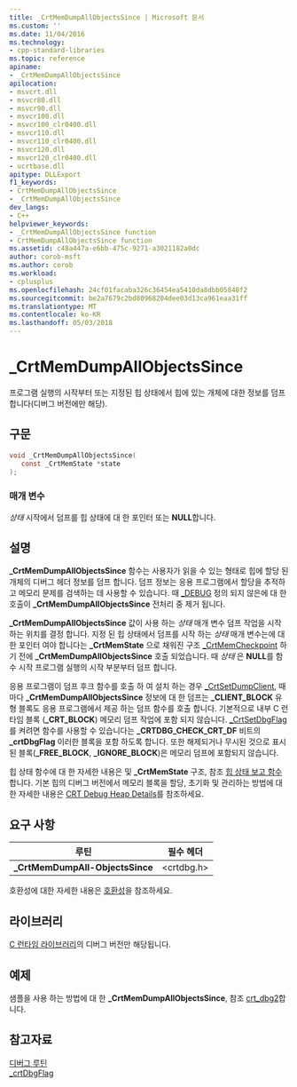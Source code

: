 ```yaml
---
title: _CrtMemDumpAllObjectsSince | Microsoft 문서
ms.custom: ''
ms.date: 11/04/2016
ms.technology:
- cpp-standard-libraries
ms.topic: reference
apiname:
- _CrtMemDumpAllObjectsSince
apilocation:
- msvcrt.dll
- msvcr80.dll
- msvcr90.dll
- msvcr100.dll
- msvcr100_clr0400.dll
- msvcr110.dll
- msvcr110_clr0400.dll
- msvcr120.dll
- msvcr120_clr0400.dll
- ucrtbase.dll
apitype: DLLExport
f1_keywords:
- CrtMemDumpAllObjectsSince
- _CrtMemDumpAllObjectsSince
dev_langs:
- C++
helpviewer_keywords:
- _CrtMemDumpAllObjectsSince function
- CrtMemDumpAllObjectsSince function
ms.assetid: c48a447a-e6bb-475c-9271-a3021182a0dc
author: corob-msft
ms.author: corob
ms.workload:
- cplusplus
ms.openlocfilehash: 24cf01facaba326c36454ea5410da8dbb05848f2
ms.sourcegitcommit: be2a7679c2bd80968204dee03d13ca961eaa31ff
ms.translationtype: MT
ms.contentlocale: ko-KR
ms.lasthandoff: 05/03/2018
---
```

# <a name="crtmemdumpallobjectssince"></a>_CrtMemDumpAllObjectsSince

프로그램 실행의 시작부터 또는 지정된 힙 상태에서 힙에 있는 개체에 대한 정보를 덤프합니다(디버그 버전에만 해당).

## <a name="syntax"></a>구문

```C
void _CrtMemDumpAllObjectsSince(
   const _CrtMemState *state
);
```

### <a name="parameters"></a>매개 변수

*상태* 시작에서 덤프를 힙 상태에 대 한 포인터 또는 **NULL**합니다.

## <a name="remarks"></a>설명

**_CrtMemDumpAllObjectsSince** 함수는 사용자가 읽을 수 있는 형태로 힙에 할당 된 개체의 디버그 헤더 정보를 덤프 합니다. 덤프 정보는 응용 프로그램에서 할당을 추적하고 메모리 문제를 검색하는 데 사용할 수 있습니다. 때 [_DEBUG](../../c-runtime-library/debug.md) 정의 되지 않은에 대 한 호출이 **_CrtMemDumpAllObjectsSince** 전처리 중 제거 됩니다.

**_CrtMemDumpAllObjectsSince** 값이 사용 하는 *상태* 매개 변수 덤프 작업을 시작 하는 위치를 결정 합니다. 지정 된 힙 상태에서 덤프를 시작 하는 *상태* 매개 변수는에 대 한 포인터 여야 합니다는 **_CrtMemState** 으로 채워진 구조 [_CrtMemCheckpoint](crtmemcheckpoint.md) 하기 전에 **_CrtMemDumpAllObjectsSince** 호출 되었습니다. 때 *상태* 은 **NULL**를 함수 시작 프로그램 실행의 시작 부분부터 덤프 합니다.

응용 프로그램이 덤프 후크 함수를 호출 하 여 설치 하는 경우 [_CrtSetDumpClient](crtsetdumpclient.md), 때마다 **_CrtMemDumpAllObjectsSince** 정보에 대 한 덤프는 **_CLIENT_BLOCK** 유형 블록도 응용 프로그램에서 제공 하는 덤프 함수를 호출 합니다. 기본적으로 내부 C 런타임 블록 (**_CRT_BLOCK**) 메모리 덤프 작업에 포함 되지 않습니다. [_CrtSetDbgFlag](crtsetdbgflag.md) 를 켜려면 함수를 사용할 수 있습니다는 **_CRTDBG_CHECK_CRT_DF** 비트의 **_crtDbgFlag** 이러한 블록을 포함 하도록 합니다. 또한 해제되거나 무시된 것으로 표시된 블록(**_FREE_BLOCK**, **_IGNORE_BLOCK**)은 메모리 덤프에 포함되지 않습니다.

힙 상태 함수에 대 한 자세한 내용은 및 **_CrtMemState** 구조, 참조 [힙 상태 보고 함수](/visualstudio/debugger/crt-debug-heap-details)합니다. 기본 힙의 디버그 버전에서 메모리 블록을 할당, 초기화 및 관리하는 방법에 대한 자세한 내용은 [CRT Debug Heap Details](/visualstudio/debugger/crt-debug-heap-details)를 참조하세요.

## <a name="requirements"></a>요구 사항

|루틴|필수 헤더|
|-------------|---------------------|
|**_CrtMemDumpAll-ObjectsSince**|\<crtdbg.h>|

호환성에 대한 자세한 내용은 [호환성](../../c-runtime-library/compatibility.md)을 참조하세요.

## <a name="libraries"></a>라이브러리

[C 런타임 라이브러리](../../c-runtime-library/crt-library-features.md)의 디버그 버전만 해당됩니다.

## <a name="example"></a>예제

샘플을 사용 하는 방법에 대 한 **_CrtMemDumpAllObjectsSince**, 참조 [crt_dbg2](https://github.com/Microsoft/VCSamples/tree/master/VC2010Samples/crt/crt_dbg2)합니다.

## <a name="see-also"></a>참고자료

[디버그 루틴](../../c-runtime-library/debug-routines.md)<br/>
[_crtDbgFlag](../../c-runtime-library/crtdbgflag.md)<br/>
